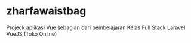 # zharfawaistbag
Projeck aplikasi Vue sebagian dari pembelajaran Kelas Full Stack Laravel VueJS (Toko Online)
